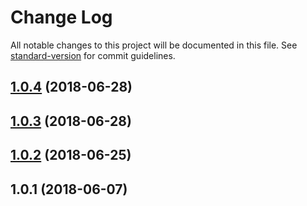# Change Log

All notable changes to this project will be documented in this file. See [standard-version](https://github.com/conventional-changelog/standard-version) for commit guidelines.

<a name="1.0.4"></a>
## [1.0.4](https://source.intergalactic.space/cisco-gsx-fy19/cms/compare/v1.0.3...v1.0.4) (2018-06-28)



<a name="1.0.3"></a>
## [1.0.3](https://source.intergalactic.space/cisco-gsx-fy19/cms/compare/v1.0.2...v1.0.3) (2018-06-28)



<a name="1.0.2"></a>
## [1.0.2](https://source.intergalactic.space/cisco-gsx-fy19/cms/compare/v1.0.1...v1.0.2) (2018-06-25)



<a name="1.0.1"></a>
## 1.0.1 (2018-06-07)
